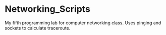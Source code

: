 # Networking_Scripts
My fifth programming lab for computer networking class.
Uses pinging and sockets to calculate traceroute.
